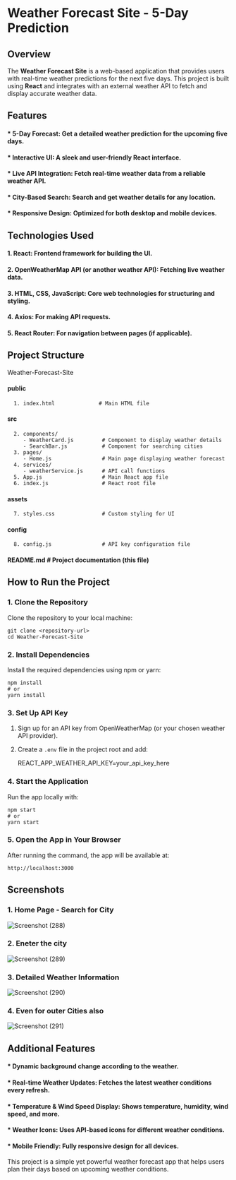 # Weather Forecast Site - 5-Day Prediction

## Overview
The **Weather Forecast Site** is a web-based application that provides users with real-time weather predictions for the next five days. This project is built using **React** and integrates with an external weather API to fetch and display accurate weather data.

## Features
#### * 5-Day Forecast: Get a detailed weather prediction for the upcoming five days.
#### * Interactive UI: A sleek and user-friendly React interface.
#### * Live API Integration: Fetch real-time weather data from a reliable weather API.
#### * City-Based Search: Search and get weather details for any location.
#### * Responsive Design: Optimized for both desktop and mobile devices.

## Technologies Used
#### 1. React: Frontend framework for building the UI.
#### 2. OpenWeatherMap API (or another weather API): Fetching live weather data.
#### 3. HTML, CSS, JavaScript: Core web technologies for structuring and styling.
#### 4. Axios: For making API requests.
#### 5. React Router: For navigation between pages (if applicable).

## Project Structure

Weather-Forecast-Site

  #### public
      1. index.html              # Main HTML file
  #### src
      2. components/
         - WeatherCard.js         # Component to display weather details
         - SearchBar.js           # Component for searching cities
      3. pages/
         - Home.js                # Main page displaying weather forecast
      4. services/
         - weatherService.js      # API call functions
      5. App.js                   # Main React app file
      6. index.js                 # React root file
  #### assets
      7. styles.css               # Custom styling for UI
  #### config
      8. config.js                # API key configuration file
  #### README.md                  # Project documentation (this file)

## How to Run the Project

### 1. Clone the Repository
Clone the repository to your local machine:

    git clone <repository-url>
    cd Weather-Forecast-Site

### 2. Install Dependencies
Install the required dependencies using npm or yarn:

    npm install
    # or
    yarn install

### 3. Set Up API Key
1. Sign up for an API key from OpenWeatherMap (or your chosen weather API provider).
2. Create a `.env` file in the project root and add:

    REACT_APP_WEATHER_API_KEY=your_api_key_here

### 4. Start the Application
Run the app locally with:

    npm start
    # or
    yarn start

### 5. Open the App in Your Browser
After running the command, the app will be available at:

    http://localhost:3000

## Screenshots

### 1. Home Page - Search for City
![Screenshot (288)](https://github.com/user-attachments/assets/4fcf6b3b-5144-4306-bb0c-92ed056679b5)

### 2. Eneter the city 
![Screenshot (289)](https://github.com/user-attachments/assets/998cd305-85b5-4c67-a120-6a9284a19943)

### 3. Detailed Weather Information
![Screenshot (290)](https://github.com/user-attachments/assets/796084ac-a23c-40b0-bc30-a5157c76e78d)

### 4. Even for outer Cities also
![Screenshot (291)](https://github.com/user-attachments/assets/bd6c5f90-7a06-4780-bd66-86dbc7ad1610)

## Additional Features
  #### * Dynamic background change according to the weather.
  #### * Real-time Weather Updates: Fetches the latest weather conditions every refresh.
  #### * Temperature & Wind Speed Display: Shows temperature, humidity, wind speed, and more.
  #### * Weather Icons: Uses API-based icons for different weather conditions.
  #### * Mobile Friendly: Fully responsive design for all devices.

This project is a simple yet powerful weather forecast app that helps users plan their days based on upcoming weather conditions.

